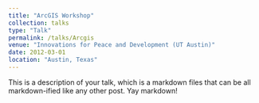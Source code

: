 ```yaml
---
title: "ArcGIS Workshop"
collection: talks
type: "Talk"
permalink: /talks/Arcgis
venue: "Innovations for Peace and Development (UT Austin)"
date: 2012-03-01
location: "Austin, Texas"
---
```


This is a description of your talk, which is a markdown files that can be all markdown-ified like any other post. Yay markdown!
